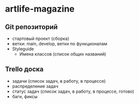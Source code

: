 # artlife-magazine

## Git репозиторий
- стартовый проект (сборка)
- ветки: main, develop, ветки по функционалам
- Styleguide
	- Имена классов (список общих названий)

## Trello доска
- задачи (список задач, в работу, в процессе)
- распределение задач
- статус задач (список задач, в работу, в процессе, готово)
- баги, фиксы
